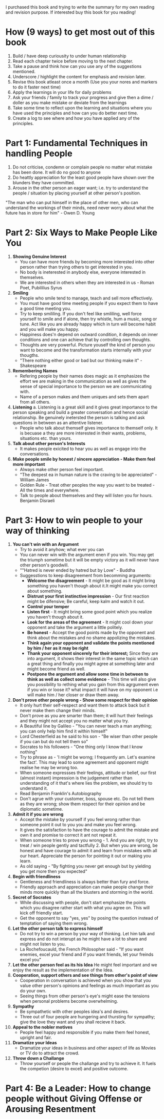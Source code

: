 I purchased this book and trying to write the summary for my own reading and revision purpose. If interested buy this book for you reading!

How (9 ways) to get most out of this book
=========================================
1. Build / have deep curiousity to under human relationship
2. Read each chapter twice before moving to the next chapter.
3. Take a pause and think how can you use any of the suggestions mentioned.
4. Underscore / highlight the content for emphasis and revision later.
5. Revise this book atleast once a month (Use you your nores and markers to do it faster next time)
6. Apply the learnings in your life for daily problems 
7. Ask your friends / family to track your progress and give then a dime / doller as you make mistake or deviate from the learnings
8. Take some time to reflect upon the learning and situations where you have used the principles and how can you do better next time.
9. Create a log to see where and how you have applied any of the principles.


Part 1: Fundamental Techniques in handling People
=================================================
1. Do not criticise, condemn or complain people no matter what mistake has been done. It will do no good to anyone
2. Do heattly appreciation for the least good people have shown over the blunders they have committed.
3. Arouse in the other person an eager want; i.e. try to understand the people / situation by placing yourself at other person's position.

"The man who can put himself in the place of other men, who can understand the workings of their minds, need never worry about what the future has in store for him" - Owen D. Young

Part 2: Six Ways to Make People Like You
========================================
1. **Showing Genuine Interest**  
    * You can have more friends by becoming more interested into other person rather than trying others to get interested in you.   
    * No body is ineterested in anybody else, everyone interested in themselves.  
    * We are interested in others when they are interested in us - Roman Poet,  Pubililius Syrus  
2. **Smiling**   
    * People who smile tend to manage, teach and sell more effectively.  
    * You must have good time meeting people if you expect them to have a good time meeting you.  
    * Try to keep smililing. If you don't feel like smililing, well force yourself to smile and if alone, then try whistle, hum a music, song or tune. Act like you are already happy which in turn will become habit and you will make you happy.  
    * Happiness does'n depend on outward condition, it depends on inner conditions and one can achieve that by controlling own thoughts.  
    * Thoughts are very powerful. Picture youself the kind of person you want to become and the transformation starts internally with your thougths.   
    * "There nothing either good or bad but our thinking make it" - Shakespeare  
3. **Remembering Names**   
    * Refering people by their names does magic as it emphasizes the effort we are making in the communication as well as gives the sense of special importance to the person we are communicating with.  
    * Name of a person makes and them uniques and sets them apart from all others.  
4. **Listening** 
    a. Listening is a great skill and it gives great importance to the person speaking and build a greater conversation and hence social relationship. Be genuinely inetersted the person is talking and ask questions in between as an attentive listener.   
    * People who talk about themself gives importance to themself only. It is becuase a they are more interested in their wants, problems, situations etc. than yours.  
5. **Talk about other person's Interests**
    * It makes people exicited to hear you as well as engage into the conversations.  
6. **Make people smile by honest / sincere appreciation - Make them feel more important**  
    * Always make other person feel important.    
    * "The deepest ea in human nature is the craving to be appreciated" - William James  
    * Golden Rule - Treat other peoples the way you want to be treated - All the times and everywhere.  
    * Talk to people about themselves and they will listen you for hours. Benjamin Disraeli 

Part 3: How to win people to your way of thinking
=================================================
01. **You can't win with an Argument**
      * Try to avoid it anyhow; what ever you can
      * You can never win with the argument enen if you win. You may get the triumph sometime but it will be empty victory as it will never have other person's goodwill.
      * ""Hatred is never ended by hatred but by Love" - Buddha
      * Suggesstions to keep disagreement from becomming arguments:
         * **Welcome the disagreement** - It might be good as it might bring something you haven't though about it.It might make you correct about something.
         * **Distrust your first instinctive impression** - Our first reaction might be difensive; Be careful, keep kalm and watch it out.
         * **Control your temper**
         * **Listen first** - It might bring some good point which you realize you haven't though about it.
         * **Look for the areas of the agreement** - It might cool down your opponent and take the argument a little politely.
         * **Be honest** - Accept the good points made by the opponent and think about the mistakes and no shame appolizing the mistakes.
         * **Think again your opponent and validate the points mentioned by him / her as it may be right**
         * **Thank your opponent sincerely for their interest;** Since they are into argument, it shows their interest in the same topic which can a great thing and finally you might agree at something later and might become friend as well.
         * **Postpone the argument and allow some time in between to think as well as collect some evidence** - This time will also give you possibility to rething what you gain from this agrgument even if you win or loose it? what impact it will have on my opponent i.e will make him / her closer or draw them away.
02. **Don't prove other people wrong - Show some respect for their opinion**
      * It only hurt their self-respect and want them to attack back but it never make them change their minds. 
      * Don't prove as you are smarter than them; it will hurt their feelings and they might not accept you no matter what you try.
      * A Beautiful line by Galileo - "You can never teach a man anything; you can only  help him find it within himself" 
      * Lord Chesterfield as he said to his son - "Be wiser than other people if you can but do not tell them so"
      * Socrates to his followers - "One thing only I know that I know nothing"
      * Try to phrase as - 'I might be worng; I frequently am. Let's examine the fact'. This may lead to some agreement and opponent might realise he may be wrong too.
      * When someone expressses their feelings, attitude or belief, our first (almost instant) impression is the judgement rather than understanding of it that's where lies the problem, we should try to understand it.
      * Read Benjamin Franklin's Autobiography
      * Don't agrue with your customer, boss, spouse etc. Do not tell them as they are wrong; show them respect for their opinion and be diplomatic sometime.
03. **Admit it if you are wrong**  
      * Accept the mistake by yourself if you feel wrong rather than someone point it out to you you and make you feel wrong.
      * It gives the satisfaction to have the courage to admit the mistake and own it and promise to correct it ant not repeat it.
      * When someone tries to prove you wrong - 1. And you are right, try to treat / win people gently and tactfully 2. But when you are wrong, be honest and have courage to admit it and learn from mistakes with all our heart. Appreciate the person for pointing it out or making you learn.
      * As old saying - "By fighting you never get enough but by yielding you get more then you expected"
04. **Begin with friendliness**
      * Gentleness and friendliness is always better than fury and force.
      * Friendly approach and appreciation can make people change their minds more quickly than all the blusters and storming in the world.
05. **Secret of Socrates**
      * While discussing with people, don't start emphasize the points which you disagree rather start with what you agree on. This will kick off friendly start.
      * Get the opponent to say "yes, yes" by posing the question instead of temptation of saying them wrong.
06. **Let the other person talk to express himself**
      * Do not try to win a person by your way of thinking. Let him talk and express and do not interupt as he might have a lot to share and might not listen to you.
      * La Rochefoucauld, the French Philosopher said - "If you want enemies, excel your friend and if you want friends, let your freinds excel you"
07. **Let the other person feel as its his Idea** He might feel important and we enjoy the result as the implementation of the Idea.
08. **Cooperation, support others and see things from other's point of view**
      * Cooperation in conversation is achieved when you show that you value other person's opinions and feelings as much important as you do your own.
      * Seeing things from other person's eye's might ease the tensions when personal problems become overwhelming.
09. **Sympathy**
      * Be sympathetic with other peoples idea's and desires. 
      * Three out of four people are hungering and thursting for sympathy; give the love they want and you shall recieve it back.
10. **Appeal to the nobler motives**
      * People feel happy and responsible if you make them feel honest, upright and fair. 
11. **Dramatize your Ideas**
      * Dramatize your ideas in business and other aspect of life as Movies or TV do to attract the crowd.
12. **Throw down a Challange**
      * Throw yourself or people the challange and try to achieve it. It fuels the competion (desire to excel) and positive outcome.

Part 4: Be a Leader: How to change people without Giving Offense or Arousing Resentment
======================================================================================
   
    
 
